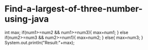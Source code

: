 # Find-a-largest-of-three-number-using-java
int max;
        if(num1>=num2 &&  num1>=num3){
            max=num1;
        }
        else if(num2>=num3 && num2>=num1){
            max=num2;
        }
        else{
            max=num3;
        }
        System.out.println("Result:"+max);
